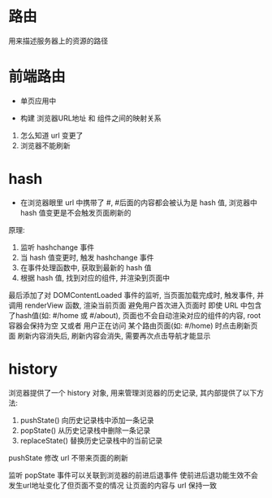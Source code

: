 # 路由
用来描述服务器上的资源的路径

# 前端路由
- 单页应用中

- 构建 浏览器URL地址 和 组件之间的映射关系
1. 怎么知道 url 变更了
2. 浏览器不能刷新


# hash
 - 在浏览器眼里 url 中携带了 #, #后面的内容都会被认为是  hash 值, 浏览器中 hash 值变更是不会触发页面刷新的
 
 原理:
 1. 监听 hashchange 事件
 2. 当 hash 值变更时, 触发 hashchange 事件
 3. 在事件处理函数中, 获取到最新的 hash 值
 4. 根据 hash 值, 找到对应的组件, 并渲染到页面中

 最后添加了对 DOMContentLoaded 事件的监听, 当页面加载完成时, 触发事件, 并调用 renderView 函数, 渲染当前页面 避免用户首次进入页面时 即使 URL 中包含了hash值(如: #/home 或 #/about), 页面也不会自动渲染对应的组件的内容, root 容器会保持为空 
 又或者 用户正在访问 某个路由页面(如: #/home) 时点击刷新页面 刷新内容消失后, 刷新内容会消失, 需要再次点击导航才能显示
 

# history
浏览器提供了一个 history 对象, 用来管理浏览器的历史记录, 其内部提供了以下方法:
1. pushState()  向历史记录栈中添加一条记录
2. popState()  从历史记录栈中删除一条记录
3. replaceState()  替换历史记录栈中的当前记录

pushState 修改 url 不带来页面的刷新

监听 popState 事件可以关联到浏览器的前进后退事件 使前进后退功能生效不会发生url地址变化了但页面不变的情况 让页面的内容与 url 保持一致 
